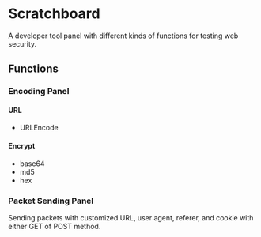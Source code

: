 # Scratchboard
A developer tool panel with different kinds of functions for testing web security.

## Functions

### Encoding Panel
#### URL
* URLEncode

#### Encrypt
* base64
* md5
* hex


### Packet Sending Panel
Sending packets with customized URL, user agent, referer, and cookie with either GET of POST method.